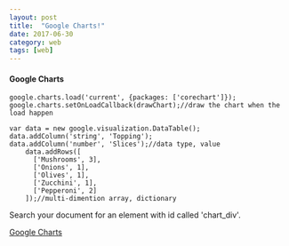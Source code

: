 ```yaml
---
layout: post
title:  "Google Charts!"
date: 2017-06-30
category: web
tags: [web]
---
```


#### Google Charts

    google.charts.load('current', {packages: ['corechart']});
    google.charts.setOnLoadCallback(drawChart);//draw the chart when the load happen

    var data = new google.visualization.DataTable();
    data.addColumn('string', 'Topping');
    data.addColumn('number', 'Slices');//data type, value
        data.addRows([
          ['Mushrooms', 3],
          ['Onions', 1],
          ['Olives', 1],
          ['Zucchini', 1],
          ['Pepperoni', 2]
        ]);//multi-dimention array, dictionary

Search your document for an element with id called 'chart_div'.

[Google Charts](https://google-developers.appspot.com/chart/)






